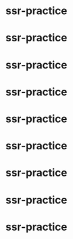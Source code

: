 # ssr-practice
# ssr-practice
# ssr-practice
# ssr-practice
# ssr-practice
# ssr-practice
# ssr-practice
# ssr-practice
# ssr-practice
